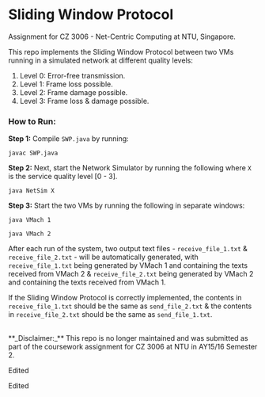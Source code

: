 # Sliding Window Protocol

Assignment for CZ 3006 - Net-Centric Computing at NTU, Singapore.

This repo implements the Sliding Window Protocol between two VMs running in a simulated network at different quality levels:

1. Level 0: Error-free transmission.
2. Level 1: Frame loss possible.
3. Level 2: Frame damage possible.
4. Level 3: Frame loss & damage possible.

### How to Run:
**Step 1:** Compile `SWP.java` by running:
```
javac SWP.java
```

**Step 2:** Next, start the Network Simulator by running the following where `X` is the service quality level [0 - 3].
```
java NetSim X
```

**Step 3:** Start the two VMs by running the following in separate windows:
```
java VMach 1
```
```
java VMach 2
```

After each run of the system, two output text files - `receive_file_1.txt` & `receive_file_2.txt` - will be automatically generated, with `receive_file_1.txt` being generated by VMach 1 and containing the texts received from VMach 2 & `receive_file_2.txt` being generated by VMach 2 and containing the texts received from VMach 1.

If the Sliding Window Protocol is correctly implemented, the contents in `receive_file_1.txt` should be the same as `send_file_2.txt` & the contents in `receive_file_2.txt` should be the same as `send_file_1.txt`.

<br>
**_Disclaimer:_** This repo is no longer maintained and was submitted as part of the coursework assignment for CZ 3006 at NTU in AY15/16 Semester 2.

Edited

Edited

